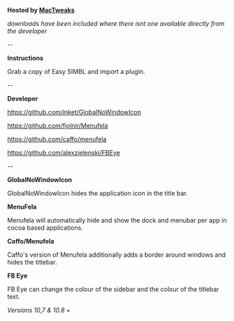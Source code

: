 **Hosted by [MacTweaks](http://www.mactweaks.net)**

*downloads have been included where there isnt one available directly from the developer*

--

**Instructions**

Grab a copy of Easy SIMBL and import a plugin.

--

**Developer**

https://github.com/inket/GlobalNoWindowIcon

https://github.com/fjolnir/Menufela

https://github.com/caffo/menufela

https://github.com/alexzielenski/FBEye

--

**GlobalNoWindowIcon**

GlobalNoWindowIcon hides the application icon in the title bar.

**MenuFela**

Menufela will automatically hide and show the dock and menubar per app in cocoa based applications.

**Caffo/Menufela**

Caffo's version of Menufela additionally adds a border around windows and hides the titlebar. 

**FB Eye**

FB Eye can change the colour of the sidebar and the colour of the titlebar text.

*Versions 10,7 & 10.8 +*
